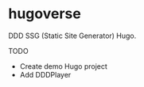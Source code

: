# hugoverse
DDD SSG (Static Site Generator) Hugo. 

TODO

* Create demo Hugo project
* Add DDDPlayer